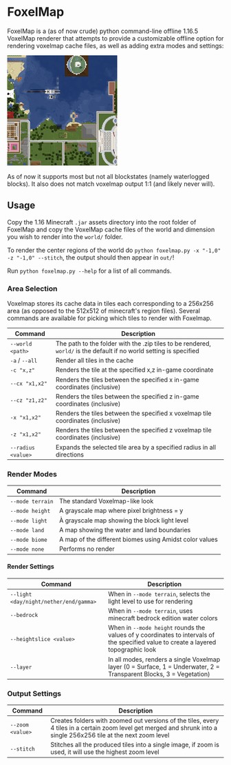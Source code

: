 # FoxelMap

FoxelMap is a (as of now crude) python command-line offline 1.16.5 VoxelMap renderer that attempts to provide a customizable offline option for rendering voxelmap cache files, as well as adding extra modes and settings:

![example](debug_render_tile.png)

As of now it supports most but not all blockstates (namely waterlogged blocks). It also does not match voxelmap output 1:1 (and likely never will).

## Usage

Copy the 1.16 Minecraft `.jar` assets directory into the root folder of FoxelMap and copy the VoxelMap cache files of the world and dimension you wish to render into the `world/` folder.

To render the center regions of the world do `python foxelmap.py -x "-1,0" -z "-1,0" --stitch`, the output should then appear in `out/`!

Run `python foxelmap.py --help` for a list of all commands.

### Area Selection

Voxelmap stores its cache data in tiles each corresponding to a 256x256 area (as opposed to the 512x512 of minecraft's region files). Several commands are available for picking which tiles to render with Foxelmap.

| Command            | Description                                                  |
| ------------------ | ------------------------------------------------------------ |
| `--world <path>`   | The path to the folder with the .zip tiles to be rendered, `world/` is the default if no world setting is specified |
| `-a` / `--all`     | Render all tiles in the cache                                |
| `-c "x,z"`         | Renders the tile at the specified x,z in-game coordinate     |
| `--cx "x1,x2"`     | Renders the tiles between the specified x in-game coordinates (inclusive) |
| `--cz "z1,z2"`     | Renders the tiles between the specified z in-game coordinates (inclusive) |
| `-x "x1,x2"`       | Renders the tiles between the specified x voxelmap tile coordinates (inclusive) |
| `-z "x1,x2"`       | Renders the tiles between the specified z voxelmap tile coordinates (inclusive) |
| `--radius <value>` | Expands the selected tile area by a specified radius in all directions |

### Render Modes

| Command          | Description                                             |
| ---------------- | ------------------------------------------------------- |
| `--mode terrain` | The standard Voxelmap-like look                         |
| `--mode height`  | A grayscale map where pixel brightness = y              |
| `--mode light`   | À grayscale map showing the block light level           |
| `--mode land`    | A map showing the water and land boundaries             |
| `--mode biome`   | A map of the different biomes using Amidst color values |
| `--mode none`    | Performs no render                                      |

#### Render Settings

| Command                                | Description                                                  |
| -------------------------------------- | ------------------------------------------------------------ |
| `--light <day/night/nether/end/gamma>` | When in `--mode terrain`, selects the light level to use for rendering |
| `--bedrock`                            | When in `--mode terrain`, uses minecraft bedrock edition water colors |
| `--heightslice <value>`                | When in `--mode height` rounds the values of y coordinates to intervals of the specified value to create a layered topographic look |
| `--layer`                              | In all modes, renders a single Voxelmap layer (0 = Surface, 1 = Underwater, 2 = Transparent Blocks, 3 = Vegetation) |

### Output Settings

| Command          | Description                                                  |
| ---------------- | ------------------------------------------------------------ |
| `--zoom <value>` | Creates folders with zoomed out versions of the tiles, every 4 tiles in a certain zoom level get merged and shrunk into a single 256x256 tile at the next zoom level |
| `--stitch`       | Stitches all the produced tiles into a single image, if zoom is used, it will use the highest zoom level |
